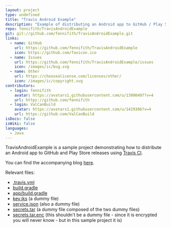 ```yaml
---
layout: project
type: undefined
title: "Travis Android Example"
description: "Example of distributing an Android app to GitHub / Play Store releases."
repo: fennifith/TravisAndroidExample
git: git://github.com/fennifith/TravisAndroidExample.git
links:
  - name: GitHub
    url: https://github.com/fennifith/TravisAndroidExample
    icon: https://github.com/favicon.ico
  - name: Issues
    url: https://github.com/fennifith/TravisAndroidExample/issues
    icon: /images/ic/bug.svg
  - name: Other
    url: https://choosealicense.com/licenses/other/
    icon: /images/ic/copyright.svg
contributors:
  - login: fennifith
    avatar: https://avatars1.githubusercontent.com/u/13000407?v=4
    url: https://github.com/fennifith
  - login: ValCanBuild
    avatar: https://avatars1.githubusercontent.com/u/1429306?v=4
    url: https://github.com/ValCanBuild
isDocs: false
isWiki: false
languages:
  - Java
---
```


TravisAndroidExample is a sample project demonstrating how to distribute an Android app to GitHub and Play Store releases using [Travis CI](https://travis-ci.com/).

You can find the accompanying blog [here](https://jfenn.me/blog/2018-11-14-Continuous-Integration).

Relevant files: 

- [.travis.yml](https://github.com/fennifith/TravisAndroidExample/blob/master/./.travis.yml)
- [build.gradle](https://github.com/fennifith/TravisAndroidExample/blob/master/./build.gradle)
- [app/build.gradle](./app/build.gradle)
- [key.jks](https://github.com/fennifith/TravisAndroidExample/blob/master/./key.jks) (a dummy file)
- [service.json](https://github.com/fennifith/TravisAndroidExample/blob/master/./service.json) (also a dummy file)
- [secrets.tar](https://github.com/fennifith/TravisAndroidExample/blob/master/./secrets.tar) (a dummy file composed of the two dummy files)
- [secrets.tar.enc](https://github.com/fennifith/TravisAndroidExample/blob/master/./secrets.tar.enc) (this shouldn't be a dummy file - since it is encrypted you will never know - but in this sample project it is)
